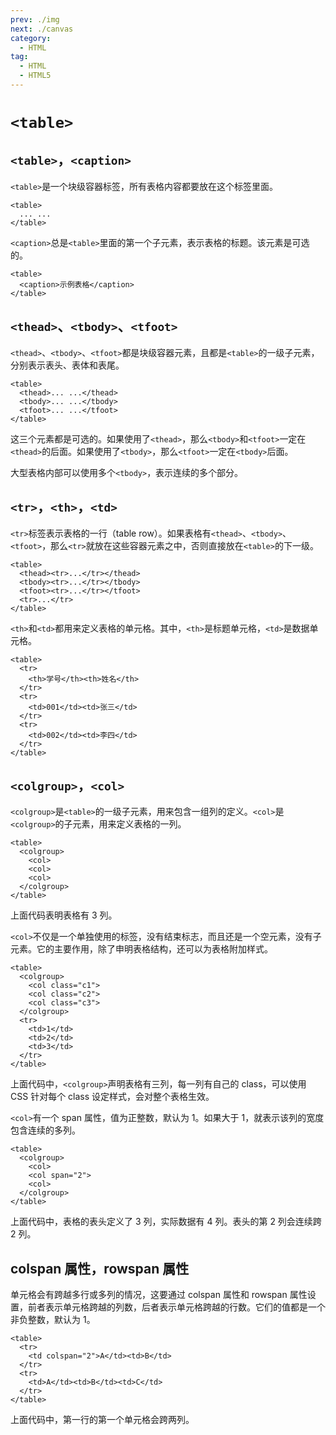 ```yaml
---
prev: ./img
next: ./canvas
category:
  - HTML
tag:
  - HTML
  - HTML5
---
```


# `<table>`

## `<table>`，`<caption>`

`<table>`是一个块级容器标签，所有表格内容都要放在这个标签里面。

```html:no-line-numbers
<table>
  ... ...
</table>
```

`<caption>`总是`<table>`里面的第一个子元素，表示表格的标题。该元素是可选的。

```html:no-line-numbers
<table>
  <caption>示例表格</caption>
</table>
```

## `<thead>`、`<tbody>`、`<tfoot>`

`<thead>`、`<tbody>`、`<tfoot>`都是块级容器元素，且都是`<table>`的一级子元素，分别表示表头、表体和表尾。

```html:no-line-numbers
<table>
  <thead>... ...</thead>
  <tbody>... ...</tbody>
  <tfoot>... ...</tfoot>
</table>
```

这三个元素都是可选的。如果使用了`<thead>`，那么`<tbody>`和`<tfoot>`一定在`<thead>`的后面。如果使用了`<tbody>`，那么`<tfoot>`一定在`<tbody>`后面。

大型表格内部可以使用多个`<tbody>`，表示连续的多个部分。

## `<tr>`，`<th>`，`<td>`

`<tr>`标签表示表格的一行（table row）。如果表格有`<thead>`、`<tbody>`、`<tfoot>`，那么`<tr>`就放在这些容器元素之中，否则直接放在`<table>`的下一级。

```html:no-line-numbers
<table>
  <thead><tr>...</tr></thead>
  <tbody><tr>...</tr></tbody>
  <tfoot><tr>...</tr></tfoot>
  <tr>...</tr>
</table>
```

`<th>`和`<td>`都用来定义表格的单元格。其中，`<th>`是标题单元格，`<td>`是数据单元格。

```html:no-line-numbers
<table>
  <tr>
    <th>学号</th><th>姓名</th>
  </tr>
  <tr>
    <td>001</td><td>张三</td>
  </tr>
  <tr>
    <td>002</td><td>李四</td>
  </tr>
</table>
```

## `<colgroup>`，`<col>`

`<colgroup>`是`<table>`的一级子元素，用来包含一组列的定义。`<col>`是`<colgroup>`的子元素，用来定义表格的一列。

```html:no-line-numbers
<table>
  <colgroup>
    <col>
    <col>
    <col>
  </colgroup>
</table>
```

上面代码表明表格有 3 列。

`<col>`不仅是一个单独使用的标签，没有结束标志，而且还是一个空元素，没有子元素。它的主要作用，除了申明表格结构，还可以为表格附加样式。

```html:no-line-numbers
<table>
  <colgroup>
    <col class="c1">
    <col class="c2">
    <col class="c3">
  </colgroup>
  <tr>
    <td>1</td>
    <td>2</td>
    <td>3</td>
  </tr>
</table>
```

上面代码中，`<colgroup>`声明表格有三列，每一列有自己的 class，可以使用 CSS 针对每个 class 设定样式，会对整个表格生效。

`<col>`有一个 span 属性，值为正整数，默认为 1。如果大于 1，就表示该列的宽度包含连续的多列。

```html:no-line-numbers
<table>
  <colgroup>
    <col>
    <col span="2">
    <col>
  </colgroup>
</table>
```

上面代码中，表格的表头定义了 3 列，实际数据有 4 列。表头的第 2 列会连续跨 2 列。

## colspan 属性，rowspan 属性

单元格会有跨越多行或多列的情况，这要通过 colspan 属性和 rowspan 属性设置，前者表示单元格跨越的列数，后者表示单元格跨越的行数。它们的值都是一个非负整数，默认为 1。

```html:no-line-numbers
<table>
  <tr>
    <td colspan="2">A</td><td>B</td>
  </tr>
  <tr>
    <td>A</td><td>B</td><td>C</td>
  </tr>
</table>
```

上面代码中，第一行的第一个单元格会跨两列。

